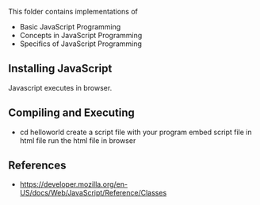 This folder contains implementations of

- Basic JavaScript Programming
- Concepts in JavaScript Programming
- Specifics of JavaScript Programming

## Installing JavaScript
Javascript executes in browser. 
## Compiling and Executing
- cd helloworld
create a script file with your program
embed script file in html file
run the html file in browser

## References
- https://developer.mozilla.org/en-US/docs/Web/JavaScript/Reference/Classes
